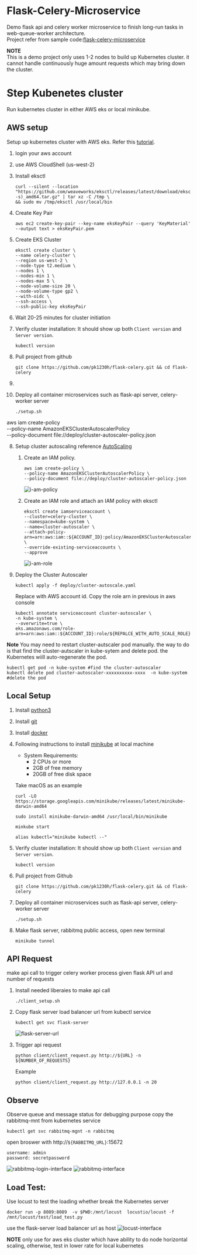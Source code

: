 # Flask-Celery-Microservice
Demo flask api and celery worker microservice to finish long-run tasks in web-queue-worker architecture.</br>
Project refer from sample code:[flask-celery-microservice](https://github.com/yolossn/flask-celery-microservice)</br>


**NOTE**  
This is a demo project only uses 1-2 nodes to build up Kubernetes cluster. it cannot handle continuously huge amount requests which may bring down the cluster.



# Step Kubenetes cluster

Run kubernetes cluster in either AWS eks or local minikube.
## AWS setup
Setup up kubernetes cluster with AWS eks.
Refer this [tutorial](https://aws.plainenglish.io/setting-up-amazon-eks-cluster-in-the-fastest-and-easiest-way-b5de835c28c3).</br>

1. login your aws account
2. use AWS CloudShell (us-west-2)
3. Install eksctl
    ```shell
    curl --silent --location "https://github.com/weaveworks/eksctl/releases/latest/download/eksctl_$(uname -s)_amd64.tar.gz" | tar xz -C /tmp \
    && sudo mv /tmp/eksctl /usr/local/bin
    ```


4. Create Key Pair
    ```shell
    aws ec2 create-key-pair --key-name eksKeyPair --query 'KeyMaterial' --output text > eksKeyPair.pem
    ```

5. Create EKS Cluster
    ```shell
    eksctl create cluster \
    --name celery-cluster \
    --region us-west-2 \
    --node-type t2.medium \
    --nodes 1 \
    --nodes-min 1 \
    --nodes-max 5 \
    --node-volume-size 20 \
    --node-volume-type gp2 \
    --with-oidc \
    --ssh-access \
    --ssh-public-key eksKeyPair
    ```

6. Wait 20-25 minutes for cluster initiation
7. Verify cluster installation: It should show up both `Client version` and `Server version`.
   ```shell
   kubectl version
   ```

8. Pull project from github
    ```shell
    git clone https://github.com/pk1230h/flask-celery.git && cd flask-celery

9. 
    ```

10. Deploy all container microservices such as flask-api server, celery-worker server
    ```shell
    ./setup.sh
    ```


aws iam create-policy \
    --policy-name AmazonEKSClusterAutoscalerPolicy \
    --policy-document file://deploy/cluster-autoscaler-policy.json

8. Setup cluster autoscaling reference [AutoScaling](https://docs.aws.amazon.com/eks/latest/userguide/autoscaling.html#ca-deployment-considerations)
    1. Create an IAM policy.
        ```shell
        aws iam create-policy \
        --policy-name AmazonEKSClusterAutoscalerPolicy \
        --policy-document file://deploy/cluster-autoscaler-policy.json
        ```
        ![i-am-policy](./images/i-am-policy.png)

    2. Create an IAM role and attach an IAM policy with eksctl
        ```shell
        eksctl create iamserviceaccount \
        --cluster=celery-cluster \
        --namespace=kube-system \
        --name=cluster-autoscaler \
        --attach-policy-arn=arn:aws:iam::${ACCOUNT_ID}:policy/AmazonEKSClusterAutoscalerPolicy  \
        --override-existing-serviceaccounts \
        --approve
        ```
        ![i-am-role](./images/i-am-role.png)


9. Deploy the Cluster Autoscaler
    ```shell
    kubectl apply -f deploy/cluster-autoscale.yaml
    ```
    Replace with AWS account id. Copy the role arn in previous in aws console
    ```shell
    kubectl annotate serviceaccount cluster-autoscaler \
    -n kube-system \
    --overwrite=true \
    eks.amazonaws.com/role-arn=arn:aws:iam::${ACCOUNT_ID}:role/${REPALCE_WITH_AUTO_SCALE_ROLE}
    ```

**Note**
You may need to restart cluster-autscaler pod manually.
the way to do is that find the cluster-autscaler in kube-sytem and delete pod. the Kubernetes wiill auto-regenerate the pod.
```shell
kubectl get pod -n kube-system #find the cluster-autoscaler
kubectl delete pod cluster-autoscaler-xxxxxxxxxx-xxxx  -n kube-system #delete the pod
```

## Local Setup
1. Install [python3](https://www.python.org/downloads/)
2. Install [git](https://git-scm.com/book/en/v2/Getting-Started-Installing-Git)
3. Install [docker](https://docs.docker.com/get-docker/)
4. Following instructions to install [minikube](https://minikube.sigs.k8s.io/docs/start/) at local machine
    - System Requirements:  
        * 2 CPUs or more
        * 2GB of free memory
        * 20GB of free disk space

    Take macOS as an example
    ```shell
    curl -LO https://storage.googleapis.com/minikube/releases/latest/minikube-darwin-amd64
    
    sudo install minikube-darwin-amd64 /usr/local/bin/minikube

    minkube start

    alias kubectl="minikube kubectl --"

    ```


5. Verify cluster installation: It should show up both `Client version` and `Server version`.
   ```shell
   kubectl version
   ```
6. Pull project from Github
    ```shell
    git clone https://github.com/pk1230h/flask-celery.git && cd flask-celery
    ```
7. Deploy all container microservices such as flask-api server, celery-worker server
    ```shell
    ./setup.sh
    ```
8. Make flask server, rabbitmq public access, open new terminal
    ```shell
    minikube tunnel
    ```

##  API Request
make api call to trigger celery worker process given flask API url and number of requests
1. Install needed liberaies to make api call
    ```shell
    ./client_setup.sh
    ```

2. Copy flask server load balancer url from kubectl service
   
    ```shell
    kubectl get svc flask-server
    ```
    ![flask-server-url](./images/flask-server-url.png)

2. Trigger api request
    ```shell
    python client/client_request.py http://${URL} -n ${NUMBER_OF_REQUESTS}
    ```
    Example
    ```shell
    python client/client_request.py http://127.0.0.1 -n 20
    ```

## Observe 
Observe queue and message status for debugging purpose
copy the rabbitmq-mnt from kubernetes service
```shell
kubectl get svc rabbitmq-mgnt -n rabbitmq
```

open broswer with  http://`${RABBITMQ_URL}`:15672
```shell
username: admin
password: secretpassword
```
![rabbitmq-login-interface](./images/rabbitmq-login-interface.png)
![rabbitmq-interface](./images/rabbitmq-interface.png)

## Load Test:
Use locust to test the loading whether break the Kubernetes server

```shell
docker run -p 8089:8089  -v $PWD:/mnt/locust  locustio/locust -f /mnt/locust/test/load_test.py
```
use the flask-server load balancer url as host
![locust-interface](./images/locust-login-interface.png)

**NOTE**
only use for aws eks cluster which have ability to do node horizontal scaling,
otherwise, test in lower rate for local kubernetes